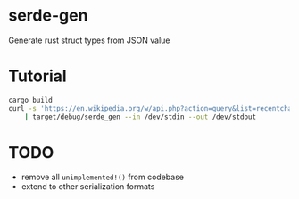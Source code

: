 # serde-gen

Generate rust struct types from JSON value

# Tutorial

```sh
cargo build
curl -s 'https://en.wikipedia.org/w/api.php?action=query&list=recentchanges&rcprop=title%7Cids%7Csizes%7Cflags%7Cuser&format=json&rclimit=10' \
    | target/debug/serde_gen --in /dev/stdin --out /dev/stdout
```

# TODO

 - remove all `unimplemented!()` from codebase
 - extend to other serialization formats
